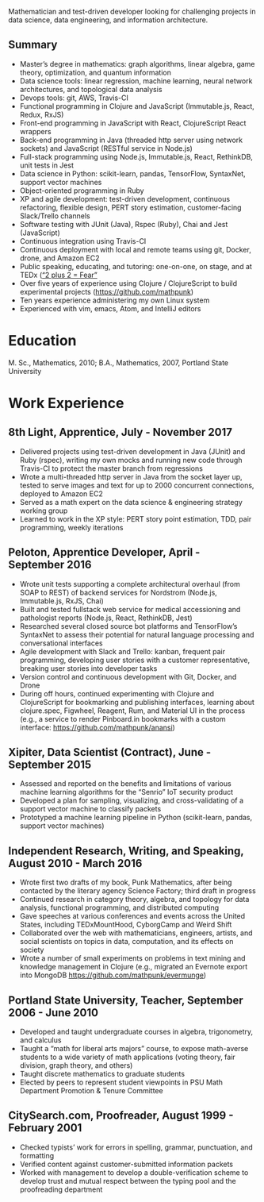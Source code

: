 ﻿Mathematician and test-driven developer looking for challenging projects in data science, data engineering, and information architecture.

## Summary
* Master’s degree in mathematics: graph algorithms, linear algebra, game theory, optimization, and quantum information
* Data science tools: linear regression, machine learning, neural network architectures, and topological data analysis
* Devops tools: git, AWS, Travis-CI
* Functional programming in Clojure and JavaScript (Immutable.js, React, Redux, RxJS)
* Front-end programming in JavaScript with React, ClojureScript React wrappers
* Back-end programming in Java (threaded http server using network sockets) and JavaScript (RESTful service in Node.js)
* Full-stack programming using Node.js, Immutable.js, React, RethinkDB, unit tests in Jest
* Data science in Python: scikit-learn, pandas, TensorFlow, SyntaxNet, support vector machines
* Object-oriented programming in Ruby
* XP and agile development: test-driven development, continuous refactoring, flexible design, PERT story estimation, customer-facing Slack/Trello channels
* Software testing with JUnit (Java), Rspec (Ruby), Chai and Jest (JavaScript)
* Continuous integration using Travis-CI
* Continuous deployment with local and remote teams using git, Docker, drone, and Amazon EC2
* Public speaking, educating, and tutoring: one-on-one, on stage, and at TEDx ([“2 plus 2 = Fear”](https://www.youtube.com/watch?v=d218MpGbNPk)
* Over five years of experience using Clojure / ClojureScript to build experimental projects (https://github.com/mathpunk)
* Ten years experience administering my own Linux system
* Experienced with vim, emacs, Atom, and IntelliJ editors


# Education
M. Sc., Mathematics, 2010; B.A., Mathematics, 2007, Portland State University

# Work Experience

## 8th Light, Apprentice, July - November 2017
* Delivered projects using test-driven development in Java (JUnit) and Ruby (rspec), writing my own mocks and running new code through Travis-CI to protect the master branch from regressions
* Wrote a multi-threaded http server in Java from the socket layer up, tested to serve images and text for up to 2000 concurrent connections, deployed to Amazon EC2
* Served as a math expert on the data science & engineering strategy working group
* Learned to work in the XP style: PERT story point estimation, TDD, pair programming, weekly iterations

## Peloton, Apprentice Developer, April - September 2016
* Wrote unit tests supporting a complete architectural overhaul (from SOAP to REST) of backend services for Nordstrom (Node.js, Immutable.js, RxJS, Chai)
* Built and tested fullstack web service for medical accessioning and pathologist reports (Node.js, React, RethinkDB, Jest)
* Researched several closed source bot platforms and TensorFlow’s SyntaxNet to assess their potential for natural language processing and conversational interfaces
* Agile development with Slack and Trello: kanban, frequent pair programming, developing user stories with a customer representative, breaking user stories into developer tasks
* Version control and continuous development with Git, Docker, and Drone
* During off hours, continued experimenting with Clojure and ClojureScript for bookmarking and publishing interfaces, learning about clojure.spec, Figwheel, Reagent, Rum, and Material UI in the process (e.g., a service to render Pinboard.in bookmarks with a custom interface: https://github.com/mathpunk/anansi)

## Xipiter, Data Scientist (Contract), June - September 2015
* Assessed and reported on the benefits and limitations of various machine learning algorithms for the “Senrio” IoT security product
* Developed a plan for sampling, visualizing, and cross-validating of a support vector machine to classify packets
* Prototyped a machine learning pipeline in Python (scikit-learn, pandas, support vector machines)
 
## Independent Research, Writing, and Speaking, August 2010 - March 2016
* Wrote first two drafts of my book, Punk Mathematics, after being contacted by the literary agency Science Factory; third draft in progress
* Continued research in category theory, algebra, and topology for data analysis, functional programming, and distributed computing
* Gave speeches at various conferences and events across the United States, including TEDxMountHood, CyborgCamp and Weird Shift
* Collaborated over the web with mathematicians, engineers, artists, and social scientists on topics in data, computation, and its effects on society
* Wrote a number of small experiments on problems in text mining and knowledge management in Clojure (e.g., migrated an Evernote export into MongoDB https://github.com/mathpunk/evermunge)

## Portland State University, Teacher, September 2006 - June 2010
* Developed and taught undergraduate courses in algebra, trigonometry, and calculus
* Taught a “math for liberal arts majors” course, to expose math-averse students to a wide variety of math applications (voting theory, fair division, graph theory, and others)
* Taught discrete mathematics to graduate students 
* Elected by peers to represent student viewpoints in PSU Math Department Promotion & Tenure Committee

## CitySearch.com, Proofreader, August 1999 - February 2001
* Checked typists’ work for errors in spelling, grammar, punctuation, and formatting
* Verified content against customer-submitted information packets
* Worked with management to develop a double-verification scheme to develop trust and mutual respect between the typing pool and the proofreading department
